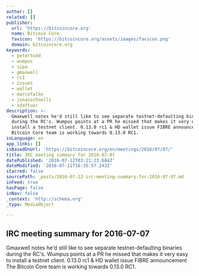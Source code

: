 ```yaml
---
author: []
related: []
publisher:
  url: 'https://bitcoincore.org'
  name: Bitcoin Core
  favicon: 'https://bitcoincore.org/assets/images/favicon.png'
  domain: bitcoincore.org
keywords:
  - petertodd
  - wumpus
  - sipa
  - gmaxwell
  - rc1
  - issues
  - wallet
  - marcofalke
  - jonasschnelli
  - sdaftuar
description: >-
  Gmaxwell notes he'd still like to see separate testnet-defaulting binaries
  during the RC's. Wumpus points at a PR he missed that makes it very easy to
  install a testnet client. 0.13.0 rc1 & HD wallet issue FIBRE announcement The
  Bitcoin Core team is working towards 0.13.0 RC1.
inLanguage: en
app_links: []
isBasedOnUrl: 'https://bitcoincore.org/en/meetings/2016/07/07/'
title: IRC meeting summary for 2016-07-07
datePublished: '2016-07-12T03:21:23.684Z'
dateModified: '2016-07-11T16:35:57.243Z'
starred: false
sourcePath: _posts/2016-07-12-irc-meeting-summary-for-2016-07-07.md
inFeed: true
hasPage: false
inNav: false
_context: 'http://schema.org'
_type: MediaObject

---
```

<article style=""><h1>IRC meeting summary for 2016-07-07</h1><p>Gmaxwell notes he'd still like to see separate testnet-defaulting binaries during the RC's. Wumpus points at a PR he missed that makes it very easy to install a testnet client. 0.13.0 rc1 &amp; HD wallet issue FIBRE announcement The Bitcoin Core team is working towards 0.13.0 RC1.</p></article>